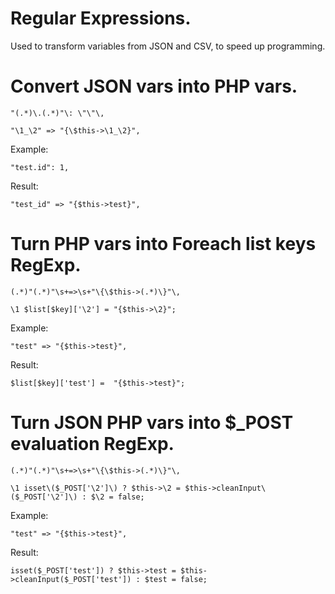 # Regular Expressions.

Used to transform variables from JSON and CSV, to speed up programming.

# Convert JSON vars into PHP vars.
```
"(.*)\.(.*)"\: \"\"\,

"\1_\2" => "{\$this->\1_\2}", 
```
Example:
```
"test.id": 1,
```
Result:
```
"test_id" => "{$this->test}",
```

# Turn PHP vars into Foreach list keys RegExp.
```
(.*)"(.*)"\s+=>\s+"\{\$this->(.*)\}"\,

\1 $list[$key]['\2'] = "{$this->\2}";
```
Example:
```
"test" => "{$this->test}",
```
Result:
```
$list[$key]['test'] =  "{$this->test}";
```

# Turn JSON PHP vars into $_POST evaluation RegExp.
```
(.*)"(.*)"\s+=>\s+"\{\$this->(.*)\}"\,

\1 isset\($_POST['\2']\) ? $this->\2 = $this->cleanInput\($_POST['\2']\) : $\2 = false;  
```
Example:
```
"test" => "{$this->test}",
```
Result:
```
isset($_POST['test']) ? $this->test = $this->cleanInput($_POST['test']) : $test = false; 
```

